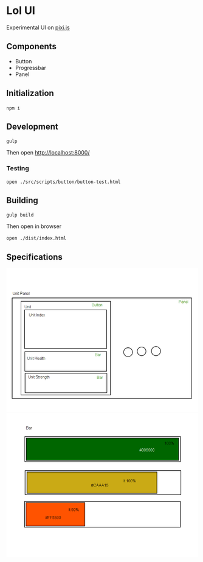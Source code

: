 Lol UI
======

Experimental UI on [pixi.js](https://github.com/GoodBoyDigital/pixi.js/)

## Components
- Button
- Progressbar
- Panel

## Initialization
```
npm i
```

## Development
```
gulp
```
Then open [http://localhost:8000/](http://localhost:8000/)

### Testing
```
open ./src/scripts/button/button-test.html
```

## Building
```
gulp build
```
Then open in browser
```
open ./dist/index.html
```

## Specifications
![Unit Panel](specs/unit_panel.png)
![Progressbar](specs/progressbar.png)
